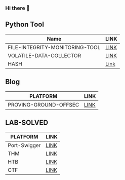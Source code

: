 ### Hi there 👋

<!--
**ctflearner/ctflearner** is a ✨ _special_ ✨ repository because its `README.md` (this file) appears on your GitHub profile.

Here are some ideas to get you started:

- 🔭 I’m currently working on ...
- 🌱 I’m currently learning ...
- 👯 I’m looking to collaborate on ...
- 🤔 I’m looking for help with ...
- 💬 Ask me about ...
- 📫 How to reach me: ...
- 😄 Pronouns: ...
- ⚡ Fun fact: ...
-->

## Python Tool

|Name                           |   LINK|
|-------------------------------|-------|
|FILE-INTEGRITY-MONITORING-TOOL |[LINK](https://github.com/ctflearner/Python-File-Integrity-Monitoring-Tool)|
|VOLATILE-DATA-COLLECTOR        |[LINK](https://github.com/ctflearner/VolatileDataCollector_inPython)|
|HASH                           |[Link](https://github.com/ctflearner/Hash)|


## Blog
|PLATFORM             | LINK                                                              |
|---------------------|-------------------------------------------------------------------|
|PROVING-GROUND-OFFSEC|[LINK](https://github.com/ctflearner/Proving-Ground-OffSec-Writeup)|

## LAB-SOLVED
|PLATFORM             | LINK                                                                |
|---------------------|---------------------------------------------------------------------|
|Port-Swigger         |[LINK](https://github.com/ctflearner/Portswigger-Academy-Labs-Solved)|
|THM                  |[LINK](https://tryhackme.com/p/Affan1101)                            |
|HTB                  |[LINK](https://app.hackthebox.com/profile/589151)                    |
|CTF                  |[LINK](https://ctftime.org/team/179378)                                                             |
